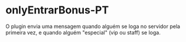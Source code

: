 # onlyEntrarBonus-PT
O plugin envia uma mensagem quando alguém se loga no servidor pela primeira vez, e quando alguém "especial" (vip ou staff) se loga.
